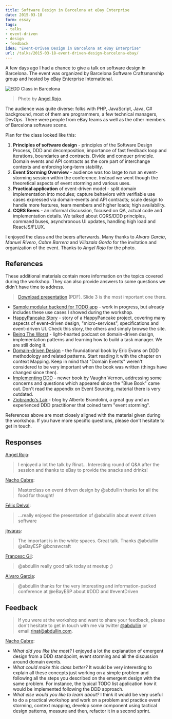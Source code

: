 ```yaml
---
title: Software Design in Barcelona at eBay Enterprise
date: 2015-03-18
form: essay
tags:
- talks
- event-driven
- design
- feedback
idea: "Event-Driven Design in Barcelona at eBay Enterprise"
url: /talks/2015-03-18-event-driven-design-barcelona-ebay/
---
```



A few days ago I had a chance to give a talk on software design in
Barcelona. The event was organized by Barcelona Software Craftsmanship
group and hosted by eBay Enterprise International.

![EDD Class in Barcelona](/images/2015-03-18-edd-barcelona-ebay.jpg)

> Photo by [Angel Rojo](https://twitter.com/rojo_angel).

The audience was quite diverse: folks with PHP, JavaScript, Java, C#
background, most of them are programmers, a few technical managers,
DevOps. There were people from eBay teams as well as the other members
of Barcelona software scene.

Plan for the class looked like this:

1. **Principles of software design** - principles of the Software
   Design Process, DDD and decomposition, importance of fast feedback
   loop and iterations, boundaries and contracts. Divide and conquer
   principle. Domain events and API contracts as the core part of
   interchange contexts and enforcing long-term stability.
2. **Event Storming Overview** - audience was too large to run an
   event-storming session within the conference. Instead we went
   though the theoretical aspects of event storming and various uses.
3. **Practical application** of event-driven model - split domain
   implementation into modules; capture behaviors with verifiable use
   cases expressed via domain-events and API contracts; scale design
   to handle more features, team members and higher loads; high
   availability.
4. **CQRS Beers** - an informal discussion, focused on QA, actual code
   and implementation details. We talked about CQRS/DDD principles,
   command buses, asynchronous UI updates, handling high load and
   ReactJS/FLUX.

I enjoyed the class and the beers afterwards. Many thanks to _Alvaro
García_, _Manuel Rivero_, _Cabre Barrera_ and _Villazala Gordo_ for
the invitation and organization of the event. Thanks to _Angel Rojo_
for the photo.

## References

These additional materials contain more information on the topics
covered during the workshop. They can also provide answers to some
questions we didn't have time to address.

> [Download presentation](http://media.abdullin.com/blog/2015/2015-03-18-edd-eBay-Barcelona.pdf) (PDF). Slide 3 is the most important one there.

* [Sample modular backend for TODO app](https://github.com/abdullin/omni) -
  work in progress, but already includes these use cases I
  showed during the workshop.
* [HappyPancake Story](http://abdullin.com/happypancake/) - story of a
  HappyPancake project, covering many aspects of event-driven design,
  "micro-services", specifications and event-driven UI. Check this
  story, the others and simply browse the site.
* [Being The Worst](http://beingtheworst.com) - light-hearted podcast
on domain-driven design, implementation patterns and learning how to
build a task manager. We are still doing it.
* [Domain-driven Design](http://www.amazon.com/Domain-Driven-Design-Tackling-Complexity-Software/dp/0321125215) -
  the foundational book by Eric Evans on DDD methodology and related
  patterns. Start reading it with the chapter on context Mapping. Keep in mind that "Domain Events" weren't considered to be very important when the book was written (things have changed since then).
* [Implementing DDD](http://www.amazon.com/Implementing-Domain-Driven-Design-Vaughn-Vernon/dp/0321834577) - newer book by Vaughn Vernon, addressing some
  concerns and questions which appeared since the "Blue Book" came
  out. Don't read the appendix on Event Sourcing, material there is
  very outdated.
* [Ziobrando's Lair](http://ziobrando.blogspot.com/) - blog by Alberto
Brandolini, a great guy and an experienced DDD practitioner that
coined term "event storming".

References above are most closely aligned with the material given
during the workshop. If you have more specific questions, please don't
hesitate to get in touch.

## Responses

[Angel Rojo](https://twitter.com/rojo_angel):
<blockquote><p>
I enjoyed a lot the talk by Rinat... Interesting round of Q&A after the session and thanks to eBay to provide the snacks and drinks!
</p></blockquote>

[Nacho Cabre](http://www.meetup.com/Barcelona-Software-Craftsmanship/members/19283991/):
<blockquote><p>
Masterclass on event driven design by @abdullin thanks for all the food for thought!
</p></blockquote>

[Félix Delval](https://twitter.com/fe_lix_/status/578285522889629696):
<blockquote><p>
...really enjoyed the presentation of @abdullin about event driven software
</p></blockquote>

[jhvaras](https://twitter.com/jhvaras/status/578313542186741760):
<blockquote><p>
The important is in the white spaces. Great talk. Thanks @abdullin @eBayESP @bcnswcraft
</p></blockquote>

[Francesc Gil](https://twitter.com/xescugc/status/578335725617340416):
<blockquote><p>
 @abdullin really good talk today at meetup ;)
</p></blockquote>

[Alvaro Garcia](https://twitter.com/alvarobiz/status/578888430555381762):
<blockquote><p>
@abdullin thanks for the very interesting and information-packed conference at @eBayESP about #DDD and #eventDriven
</p></blockquote>

## Feedback

> If you were at the workshop and want to share your feedback, please
> don't hesitate to get in touch with me via twitter
> [@abdullin](http://twitter.com/abdullin) or
> email:rinat@abdullin.com.

[Nacho Cabre](https://twitter.com/keoko/):

* _What did you like the most?_ I enjoyed a lot the explanation of
  emergent design from a DDD standpoint, event storming and all the
  discussion around domain events.
* _What could make this class better?_ It would be very interesting to
  explain all these concepts just working on a simple problem and
  following all the steps you described on the emergent design with
  the same problem. For instance, the typical TODO list application
  how it would be implemented following the DDD approach.
* _What else would you like to learn about?_ I think it would be very
  useful to do a practical workshop and work on a problem and practice
  event storming, context mapping, develop some component using
  tactical design patterns, measure and then, refactor it in a second
  sprint.
